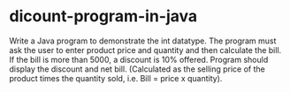 # dicount-program-in-java
Write a Java program to demonstrate the int datatype. The program must ask the user to enter product price and quantity and then calculate the bill. If the bill is more than 5000, a discount is 10% offered. Program should display the discount and net bill. (Calculated as the selling price of the product times the quantity sold, i.e. Bill = price x quantity).
